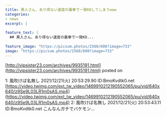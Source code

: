 ```yaml
---
title: 黒人さん、あり得ない速度の裏拳で一発KOしてしまうwww
categories:
- news
excerpt: |
  
feature_text: |
  ## 黒人さん、あり得ない速度の裏拳で一発KO...
  
feature_image: "https://picsum.photos/2560/600?image=733"
image: "https://picsum.photos/2560/600?image=733"
---
```


[http://vipsister23.com/archives/9935191.html](http://vipsister23.com/archives/9935191.html)
posted on 

<!--more-->

1: 風吹けば名無し 2021/12/21(火) 20:53:29.90 ID:BmoKvdtk0.net [https://video.twimg.com/ext_tw_video/1469910212190552065/pu/vid/640x640/z9Se9L03LR1m0sAS.mp4](https://video.twimg.com/ext_tw_video/1469910212190552065/pu/vid/640x640/z9Se9L03LR1m0sAS.mp4) 2: 風吹けば名無し 2021/12/21(火) 20:53:43.11 ID:BmoKvdtk0.net こんなんガチでバケモン...
